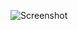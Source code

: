 ![Screenshot](https://raw.githubusercontent.com/Cryakl/Ultimate-RAT-Collection/refs/heads/main/SpyNote/SpyNote%203.2/Screenshot.png)
